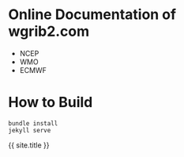 # Online Documentation of wgrib2.com
- NCEP
- WMO
- ECMWF
# How to Build
```
bundle install
jekyll serve
```

{{ site.title }}